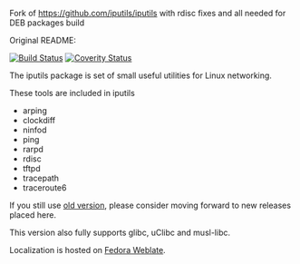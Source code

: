 Fork of https://github.com/iputils/iputils with rdisc fixes and all needed for DEB packages build

Original README:

[![Build Status](https://travis-ci.org/iputils/iputils.svg?branch=master)](https://travis-ci.org/iputils/iputils)
[![Coverity Status](https://scan.coverity.com/projects/1944/badge.svg?flat=1)](https://scan.coverity.com/projects/1944)

The iputils package is set of small useful utilities for Linux networking.

These tools are included in iputils
- arping
- clockdiff
- ninfod
- ping
- rarpd
- rdisc
- tftpd
- tracepath
- traceroute6

If you still use [old version](http://www.skbuff.net/iputils/), please consider moving forward to new releases placed here.

This version also fully supports glibc, uClibc and musl-libc.

Localization is hosted on [Fedora Weblate](https://translate.fedoraproject.org/projects/iputils/iputils/).

<!-- vim: set tw=80: -->
